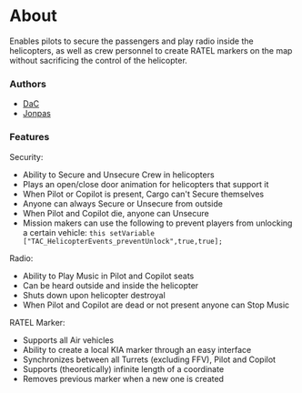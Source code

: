 # About

Enables pilots to secure the passengers and play radio inside the helicopters, as well as crew personnel to create RATEL markers on the map without sacrificing the control of the helicopter.

### Authors

- [DaC](http://github.com/DavidCamre)
- [Jonpas](http://github.com/jonpas)

### Features

Security:
- Ability to Secure and Unsecure Crew in helicopters
- Plays an open/close door animation for helicopters that support it
- When Pilot or Copilot is present, Cargo can't Secure themselves
- Anyone can always Secure or Unsecure from outside
- When Pilot and Copilot die, anyone can Unsecure
- Mission makers can use the following to prevent players from unlocking a certain vehicle:
    `this setVariable ["TAC_HelicopterEvents_preventUnlock",true,true];`

Radio:
- Ability to Play Music in Pilot and Copilot seats
- Can be heard outside and inside the helicopter
- Shuts down upon helicopter destroyal
- When Pilot and Copilot are dead or not present anyone can Stop Music

RATEL Marker:
- Supports all Air vehicles
- Ability to create a local KIA marker through an easy interface
- Synchronizes between all Turrets (excluding FFV), Pilot and Copilot
- Supports (theoretically) infinite length of a coordinate
- Removes previous marker when a new one is created
